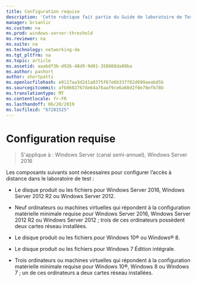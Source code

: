 ```yaml
---
title: Configuration requise
description: 'Cette rubrique fait partie du Guide de laboratoire de Test : illustrer un déploiement Multisite DirectAccess pour Windows Server 2016'
manager: brianlic
ms.custom: na
ms.prod: windows-server-threshold
ms.reviewer: na
ms.suite: na
ms.technology: networking-da
ms.tgt_pltfrm: na
ms.topic: article
ms.assetid: aaabdf3b-d926-48d9-9d01-358668da88ba
ms.author: pashort
author: shortpatti
ms.openlocfilehash: e9117aa3d241a0375f67e6b337f02d699aeabd5b
ms.sourcegitcommit: afb0602767de64a76aaf9ce6a60d2f0e78efb78b
ms.translationtype: MT
ms.contentlocale: fr-FR
ms.lasthandoff: 06/20/2019
ms.locfileid: "67281525"
---
```

# <a name="configuration-requirements"></a>Configuration requise

>S'applique à : Windows Server (canal semi-annuel), Windows Server 2016

Les composants suivants sont nécessaires pour configurer l’accès à distance dans le laboratoire de test :  
  
-   Le disque produit ou les fichiers pour Windows Server 2016, Windows Server 2012 R2 ou Windows Server 2012.  
  
-   Neuf ordinateurs ou machines virtuelles qui répondent à la configuration matérielle minimale requise pour Windows Server 2016, Windows Server 2012 R2 ou Windows Server 2012 ; trois de ces ordinateurs possèdent deux cartes réseau installées.  
  
-   Le disque produit ou les fichiers pour Windows 10&reg; ou Windows&reg; 8.  
  
-   Le disque produit ou les fichiers pour Windows 7 Édition intégrale.  
  
-   Trois ordinateurs ou machines virtuelles qui répondent à la configuration matérielle minimale requise pour Windows 10&reg;, Windows 8 ou Windows 7 ; un de ces ordinateurs a deux cartes réseau installées.  
  


